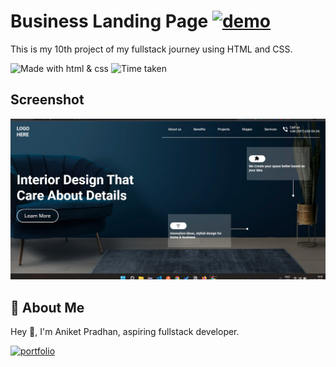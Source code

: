 # **Business Landing Page** [![demo](https://img.shields.io/badge/Project--8-Live-orange)](https://unique-griffin-6ae92b.netlify.app/)


This is my 10th project of my fullstack journey using HTML and CSS.

![Made with html & css](https://img.shields.io/badge/MADE%20WITH-HTML%26CSS-blue) ![Time taken](https://img.shields.io/badge/TIME%20TAKEN-3hrs-orange)

## Screenshot

![Screenshot](https://github.com/Aniket-ap/HTML_CSS__project-10/blob/main/ss10.jpg?raw=true)

## 🚀 About Me
Hey 👋, I'm Aniket Pradhan, aspiring fullstack developer.


[![portfolio](https://img.shields.io/badge/MY_PORTFOLIO-green)](https://aniket-dev.netlify.app/)